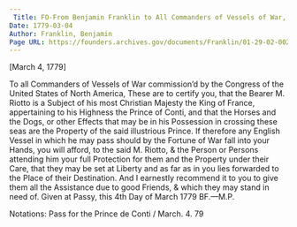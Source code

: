 ```yaml
---
 Title: FO-From Benjamin Franklin to All Commanders of Vessels of War, [4 March 1779]
Date: 1779-03-04
Author: Franklin, Benjamin
Page URL: https://founders.archives.gov/documents/Franklin/01-29-02-0027
---
```



  [March 4, 1779]
  

  To all Commanders of Vessels of War commission’d by the Congress of the United States of North America,
These are to certify you, that the Bearer M. Riotto is a Subject of his most Christian Majesty the King of France, appertaining to his Highness the Prince of Conti, and that the Horses and the Dogs, or other Effects that may be in his Possession in crossing these seas are the Property of the said illustrious Prince. If therefore any English Vessel in which he may pass should by the Fortune of War fall into your Hands, you will afford, to the said M. Riotto, & the Person or Persons attending him your full Protection for them and the Property under their Care, that they may be set at Liberty and as far as in you lies forwarded to the Place of their Destination. And I earnestly recommend it to you to give them all the Assistance due to good Friends, & which they may stand in need of. Given at Passy, this 4th Day of March 1779
BF.—M.P.
 
Notations: Pass for the Prince de Conti / March. 4. 79

